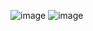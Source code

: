 ![image](https://github.com/zakaria0101echifaouy/Linux-Shell-HackerRank/assets/108145379/2a395baa-54bb-487d-8c5e-07694612b74f)
![image](https://github.com/zakaria0101echifaouy/Linux-Shell-HackerRank/assets/108145379/0d491ee7-6c39-4e08-a60b-61a61e81684d)
